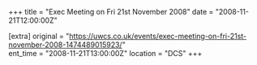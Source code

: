 +++
title = "Exec Meeting on Fri 21st November 2008"
date = "2008-11-21T12:00:00Z"

[extra]
original = "https://uwcs.co.uk/events/exec-meeting-on-fri-21st-november-2008-1474489015923/"    
ent_time = "2008-11-21T13:00:00Z"
location = "DCS"
+++



